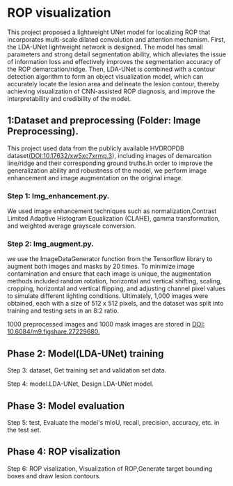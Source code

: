 # ROP visualization
This project proposed a lightweight UNet model for localizing ROP that incorporates multi-scale dilated convolution and attention mechanism. First, the LDA-UNet lightweight network is designed. The model has small parameters and strong detail segmentation ability, which alleviates the issue of information loss and effectively improves the segmentation accuracy of the ROP demarcation/ridge. Then, LDA-UNet is combined with a contour detection algorithm to form an object visualization model, which can accurately locate the lesion area and delineate the lesion contour, thereby achieving visualization of CNN-assisted ROP diagnosis, and improve the interpretability and credibility of the model.

## 1:Dataset and preprocessing (Folder: Image Preprocessing).
 
This project used data from the publicly available HVDROPDB dataset([DOI:10.17632/xw5xc7xrmp.3](https://data.mendeley.com/datasets/xw5xc7xrmp/3)), including images of demarcation line/ridge and their corresponding ground truths.In order to improve the generalization ability and robustness of the model, we perform image enhancement and image augmentation on the original image.

### Step 1: Img_enhancement.py.
We used image enhancement techniques such as normalization,Contrast Limited Adaptive Histogram Equalization (CLAHE), gamma transformation, and weighted average grayscale conversion. 

### Step 2: Img_augment.py. 
we use the ImageDataGenerator function from the Tensorflow library to augment both images and masks by 20 times. To minimize image contamination and ensure that each image is unique, the augmentation methods included random rotation, horizontal and vertical shifting, scaling, cropping, horizontal and vertical flipping, and adjusting channel pixel values to simulate different lighting conditions. Ultimately, 1,000 images were obtained, each with a size of 512 x 512 pixels, and the dataset was split into training and testing sets in an 8:2 ratio. 

1000 preprocessed images and 1000 mask images are stored in [DOI: 10.6084/m9.figshare.27229680.](https://doi.org/10.6084/m9.figshare.27229680.v2)
## Phase 2: Model(LDA-UNet) training 

Step 3: dataset, Get training set and validation set data.

Step 4: model.LDA-UNet, Design LDA-UNet model.

## Phase 3: Model evaluation

Step 5: test, Evaluate the model's mIoU, recall, precision, accuracy, etc. in the test set.

## Phase 4: ROP visalization

Step 6: ROP visalization, Visualization of ROP,Generate target bounding boxes and draw lesion contours.
